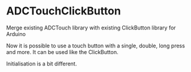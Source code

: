# ADCTouchClickButton
Merge existing ADCTouch library with existing ClickButton library for Arduino

Now it is possible to use a touch button with a single, double, long press and more.
It can be used like the ClickButton.

Initialisation is a bit different.
